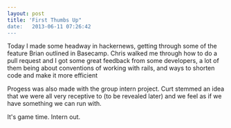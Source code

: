 ```yaml
---
layout: post
title: 'First Thumbs Up" 
date:   2013-06-11 07:26:42
---
```


Today I made some headway in hackernews, getting through some of the 
feature Brian outlined in Basecamp. Chris walked me through how to do a pull
request and I got some great feedback from some developers, a lot of them 
being about conventions of working with rails, and ways to shorten code
and make it more efficient

Progess was also made with the group intern project. Curt stemmed an idea 
that we were all very receptive to (to be revealed later) and we feel as 
if we have something we can run with.

It's game time. Intern out.

